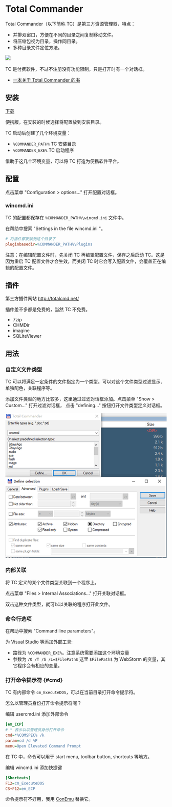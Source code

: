 # Total Commander

Total Commander（以下简称 TC）是第三方资源管理器，特点：

- 并排双窗口，方便在不同的目录之间复制移动文件。
- 将压缩包视为目录，操作同目录。
- 多种目录文件定位方法。

![](http://www.ghisler.com/screenshots/en/01.gif)

TC 是付费软件，不过不注册没有功能限制，只是打开时有一个对话框。

- [一本关于 Total Commander 的书](http://yuedu.baidu.com/ebook/1ec4abf0f46527d3240ce0ab)

## 安装

[下载](http://www.ghisler.com/download.htm)

便携版，在安装的时候选择将配置放到安装目录。

TC 启动后创建了几个环境变量：

- `%COMMANDER_PATH%` TC 安装目录
- `%COMMANDER_EXE%` TC 启动程序

借助于这几个环境变量，可以将 TC 打造为便携软件平台。

## 配置

点击菜单 "Configuration > options..." 打开配置对话框。

### wincmd.ini

TC 的配置都保存在 `%COMMANDER_PATH%\wincmd.ini` 文件中。

在帮助中搜索 "Settings in the file wincmd.ini "。

```ini
# 将插件都安装到这个目录下
pluginbasedir=%COMMANDER_PATH%\Plugins
```

注意：在编辑配置文件时，先关闭 TC 再编辑配置文件，保存之后启动 TC。这是因为重启 TC 配置文件才会生效，而关闭 TC 时它会写入配置文件，会覆盖正在编辑的配置文件。

## 插件

第三方插件网站
<http://totalcmd.net/>

插件差不多都是免费的，当然 TC 不免费。

- 7zip
- CHMDir
- imagine
- SQLiteViewer

## 用法

### 自定义文件类型

TC 可以将满足一定条件的文件指定为一个类型。可以对这个文件类型过滤显示、单独配色，关联程序等。

添加文件类型的地方比较多，这里通过过滤对话框添加。点击菜单 "Show > Custom..." 打开过滤对话框，
点击 "defining..." 按钮打开文件类型定义对话框。

![](images/filetype.png)

### 内部关联

将 TC 定义的某个文件类型关联到一个程序上。

点击菜单 "Files > Internal Associations..." 打开关联对话框。

双击这种文件类型，就可以以关联的程序打开此文件。

### 命令行选项

在帮助中搜索 "Command line parameters"。

为 [Visual Studio](../vs/index.md) 等添加外部工具:

- 路径为 `%COMMANDER_EXE%`。注意系统需要添加这个环境变量
- 参数为 `/O /T /S /L=$FilePath$` 这里 `$FilePath$` 为 WebStorm 的变量，其它程序会有相应的变量。

### 打开命令提示符 {#cmd}

TC 有内部命令 `cm_ExecuteDOS`，可以在当前目录打开命令提示符。

怎么以管理员身份打开命令提示符呢？

编辑 usercmd.ini 添加外部命令

```ini
[em_ECP]
# * 表示以以管理员身份打开命令
cmd=*%COMSPEC% /k
param=cd /d %P
menu=Open Elevated Command Prompt
```

在 TC 中，命令可以用于 start menu, toolbar button, shortcuts 等地方。

编辑 wincmd.ini 添加快捷键

```ini
[Shortcuts]
F12=cm_ExecuteDOS
CS+F12=em_ECP
```

命令提示符不好用，我用 [ConEmu](../conemu/index.md) 替换它。
